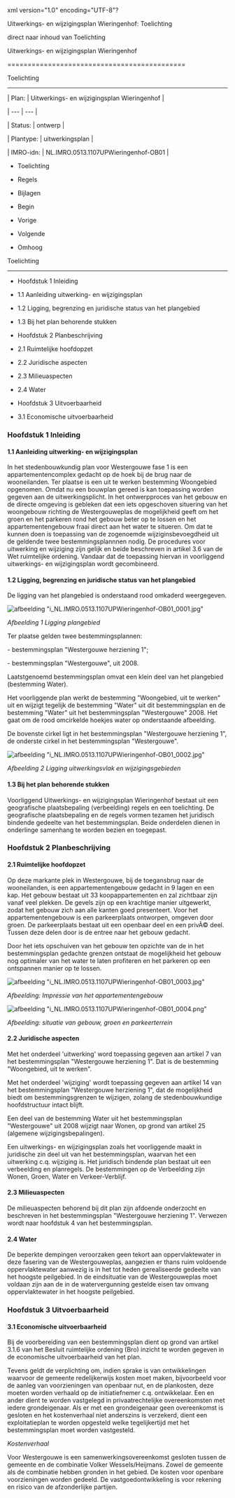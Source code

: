 xml version\="1\.0" encoding\="UTF\-8"?

Uitwerkings\- en wijzigingsplan Wieringenhof: Toelichting

direct naar inhoud van Toelichting

Uitwerkings\- en wijzigingsplan Wieringenhof

============================================

Toelichting

-----------

| Plan: | Uitwerkings\- en wijzigingsplan Wieringenhof |

| --- | --- |

| Status: | ontwerp |

| Plantype: | uitwerkingsplan |

| IMRO\-idn: | NL.IMRO.0513\.1107UPWieringenhof\-OB01 |

* Toelichting

* Regels

* Bijlagen

* Begin

* Vorige

* Volgende

* Omhoog

Toelichting

-----------

* Hoofdstuk 1 Inleiding

+ 1\.1 Aanleiding uitwerking\- en wijzigingsplan

+ 1\.2 Ligging, begrenzing en juridische status van het plangebied

+ 1\.3 Bij het plan behorende stukken

* Hoofdstuk 2 Planbeschrijving

+ 2\.1 Ruimtelijke hoofdopzet

+ 2\.2 Juridische aspecten

+ 2\.3 Milieuaspecten

+ 2\.4 Water

* Hoofdstuk 3 Uitvoerbaarheid

+ 3\.1 Economische uitvoerbaarheid

### Hoofdstuk 1 Inleiding

#### 1\.1 Aanleiding uitwerking\- en wijzigingsplan

In het stedenbouwkundig plan voor Westergouwe fase 1 is een appartementencomplex gedacht op de hoek bij de brug naar de wooneilanden. Ter plaatse is een uit te werken bestemming Woongebied opgenomen. Omdat nu een bouwplan gereed is kan toepassing worden gegeven aan de uitwerkingsplicht. In het ontwerpproces van het gebouw en de directe omgeving is gebleken dat een iets opgeschoven situering van het woongebouw richting de Westergouweplas de mogelijkheid geeft om het groen en het parkeren rond het gebouw beter op te lossen en het appartementengebouw fraai direct aan het water te situeren. Om dat te kunnen doen is toepassing van de zogenoemde wijziginsbevoegdheid uit de geldende twee bestemmingsplannnen nodig. De procedures voor uitwerking en wijziging zijn gelijk en beide beschreven in artikel 3\.6 van de Wet ruimtelijke ordening. Vandaar dat de toepassing hiervan in voorliggend uitwerkings\- en wijzigingsplan wordt gecombineerd.

#### 1\.2 Ligging, begrenzing en juridische status van het plangebied

De ligging van het plangebied is onderstaand rood omkaderd weergegeven.

![afbeelding "i_NL.IMRO.0513.1107UPWieringenhof-OB01_0001.jpg"](i_NL.IMRO.0513.1107UPWieringenhof-OB01_0001.jpg)

*Afbeelding 1 Ligging plangebied*

Ter plaatse gelden twee bestemmingsplannen:

\- bestemmingsplan "Westergouwe herziening 1";

\- bestemmingsplan "Westergouwe", uit 2008\.

Laatstgenoemd bestemmingsplan omvat een klein deel van het plangebied (bestemming Water).

Het voorliggende plan werkt de bestemming "Woongebied, uit te werken" uit en wijzigt tegelijk de bestemming "Water" uit dit bestemmingsplan en de bestemming "Water" uit het bestemmingsplan "Westergouwe" 2008\. Het gaat om de rood omcirkelde hoekjes water op onderstaande afbeelding.

De bovenste cirkel ligt in het bestemmingsplan "Westergouwe herziening 1", de onderste cirkel in het bestemmingsplan "Westergouwe".

![afbeelding "i_NL.IMRO.0513.1107UPWieringenhof-OB01_0002.jpg"](i_NL.IMRO.0513.1107UPWieringenhof-OB01_0002.jpg)

*Afbeelding 2 Ligging uitwerkingsvlak en wijzigingsgebieden*

#### 1\.3 Bij het plan behorende stukken

Voorliggend Uitwerkings\- en wijzigingsplan Wieringenhof bestaat uit een geografische plaatsbepaling (verbeelding) regels en een toelichting. De geografische plaatsbepaling en de regels vormen tezamen het juridisch bindende gedeelte van het bestemmingsplan. Beide onderdelen dienen in onderlinge samenhang te worden bezien en toegepast.

### Hoofdstuk 2 Planbeschrijving

#### 2\.1 Ruimtelijke hoofdopzet

Op deze markante plek in Westergouwe, bij de toegansbrug naar de wooneilanden, is een appartementengebouw gedacht in 9 lagen en een kap. Het gebouw bestaat uit 33 koopappartementen en zal zichtbaar zijn vanaf veel plekken. De gevels zijn op een krachtige manier uitgewerkt, zodat het gebouw zich aan alle kanten goed presenteert. Voor het appartementengebouw is een parkeerplaats ontworpen, omgeven door groen. De parkeerplaats bestaat uit een openbaar deel en een privÃ© deel. Tussen deze delen door is de entree naar het gebouw gedacht.

Door het iets opschuiven van het gebouw ten opzichte van de in het bestemmingsplan gedachte grenzen ontstaat de mogelijkheid het gebouw nog optimaler van het water te laten profiteren en het parkeren op een ontspannen manier op te lossen.

![afbeelding "i_NL.IMRO.0513.1107UPWieringenhof-OB01_0003.jpg"](i_NL.IMRO.0513.1107UPWieringenhof-OB01_0003.jpg)

*Afbeelding: Impressie van het appartementengebouw*

![afbeelding "i_NL.IMRO.0513.1107UPWieringenhof-OB01_0004.png"](i_NL.IMRO.0513.1107UPWieringenhof-OB01_0004.png)

*Afbeelding: situatie van gebouw, groen en parkeerterrein*

#### 2\.2 Juridische aspecten

Met het onderdeel 'uitwerking' word toepassing gegeven aan artikel 7 van het bestemmingsplan "Westergouwe herziening 1". Dat is de bestemming "Woongebied, uit te werken".

Met het onderdeel 'wijziging' wordt toepassing gegeven aan artikel 14 van het bestemmingsplan "Westergouwe herziening 1", dat de mogelijkheid biedt om bestemmingsgrenzen te wijzigen, zolang de stedenbouwkundige hoofdstructuur intact blijft.

Een deel van de bestemming Water uit het bestemmingsplan "Westergouwe" uit 2008 wijzigt naar Wonen, op grond van artikel 25 (algemene wijzigingsbepalingen).

Een uitwerkings\- en wijzigingsplan zoals het voorliggende maakt in juridische zin deel uit van het bestemmingsplan, waarvan het een uitwerking c.q. wijziging is. Het juridisch bindende plan bestaat uit een verbeelding en planregels. De bestemmingen op de Verbeelding zijn Wonen, Groen, Water en Verkeer\-Verblijf.

#### 2\.3 Milieuaspecten

De milieuaspecten behorend bij dit plan zijn afdoende onderzocht en beschreven in het bestemmingsplan "Westergouwe herziening 1". Verwezen wordt naar hoofdstuk 4 van het bestemmingsplan.

#### 2\.4 Water

De beperkte dempingen veroorzaken geen tekort aan oppervlaktewater in deze fasering van de Westergouweplas, aangezien er thans ruim voldoende oppervlaktewater aanwezig is in het tot heden gerealiseerde gedeelte van het hoogste peilgebied. In de eindsituatie van de Westergouweplas moet voldaan zijn aan de in de watervergunning gestelde eisen tav omvang oppervlaktewater in het hoogste peilgebied.

### Hoofdstuk 3 Uitvoerbaarheid

#### 3\.1 Economische uitvoerbaarheid

Bij de voorbereiding van een bestemmingsplan dient op grond van artikel 3\.1\.6 van het Besluit ruimtelijke ordening (Bro) inzicht te worden gegeven in de economische uitvoerbaarheid van het plan.

Tevens geldt de verplichting om, indien sprake is van ontwikkelingen waarvoor de gemeente redelijkerwijs kosten moet maken, bijvoorbeeld voor de aanleg van voorzieningen van openbaar nut, en de plankosten, deze moeten worden verhaald op de initiatiefnemer c.q. ontwikkelaar. Een en ander dient te worden vastgelegd in privaatrechtelijke overeenkomsten met iedere grondeigenaar. Als er met een grondeigenaar geen overeenkomst is gesloten en het kostenverhaal niet anderszins is verzekerd, dient een exploitatieplan te worden opgesteld welke tegelijkertijd met het bestemmingsplan moet worden vastgesteld.

*Kostenverhaal*

Voor Westergouwe is een samenwerkingsovereenkomst gesloten tussen de gemeente en de combinatie Volker Wessels/Heijmans. Zowel de gemeente als de combinatie hebben gronden in het gebied. De kosten voor openbare voorzieningen worden gedeeld. De vastgoedontwikkeling is voor rekening en risico van de afzonderlijke partijen.